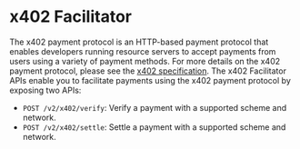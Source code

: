 # x402 Facilitator

The x402 payment protocol is an HTTP-based payment protocol that enables developers running resource servers to accept payments from users using a variety of payment methods.
For more details on the x402 payment protocol, please see the [x402 specification](https://www.x402.org/).
The x402 Facilitator APIs enable you to facilitate payments using the x402 payment protocol by exposing two APIs:

* `POST /v2/x402/verify`: Verify a payment with a supported scheme and network.
* `POST /v2/x402/settle`: Settle a payment with a supported scheme and network.
